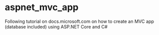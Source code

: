 # aspnet_mvc_app
Following tutorial on docs.microsoft.com on how to create an MVC app (database included) using ASP.NET Core and C#
